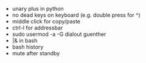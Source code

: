 - unary plus in python
- no dead keys on keyboard (e.g. double press for ^)
- middle click for copy/paste
- ctrl-l for addressbar
- sudo usermod -a -G dialout guenther
- |& in bash
- bash history
- mute after standby
